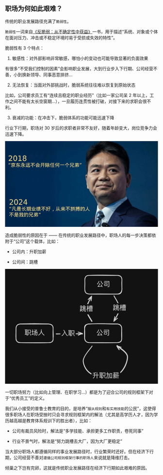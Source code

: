 ## 职场为何如此艰难？

传统的职业发展路径充满了`脆弱性`。

`脆弱性`一词来自[《反脆弱：从不确定性中获益》](https://book.douban.com/subject/25782902/)一书，用于描述“系统、对象或个体在面对压力、冲击或不稳定环境时易于受损或失效的特性”。

脆弱性有 3 个特点：

1. 敏感性：对外部影响非常敏感，哪怕小的变动也可能导致显著的负面效果

有很多“不受我们控制的因素”会影响职业发展，大到行业步入下行期、公司经营不善，小到换新领导、同事恶意排挤...

2. 无法恢复：当面对外部挑战时，脆弱系统往往难以恢复到原始状态

比如，公司要求员工有“连续且稳定的职业经历”（比如一家公司呆 2 年以上，工作之间不能有太长空窗期...），一旦履历连贯性被打破，对接下来的求职会很不利。

3. 衰减的功能：在冲击下，脆弱体系的功能可能迅速下降

行业下行期，职场对 30 岁后的求职者非常不友好，随着年龄变大，岗位竞争力会迅速下降。

![强哥语录](/imgs/jd.png)

造成脆弱性的原因在于 —— 在传统的职业发展路径中，职场人的每一步决策都依附于“公司”这个载体，比如：

- 公司内：升职加薪

- 公司间：跳槽

![传统职业路径](/imgs/traditional.jpg)

一切职场努力（比如向上管理、在职学习...）都是为了迎合公司的规则框架下对于“优秀员工”的定义。

我们从小接受的普鲁士教育的目的，是培养“`服从规则`和`有实用技能`的公民”，这使得很多职场人在职场受挫时只会寻求规则框架内的解法（尤其是高学历人才，因为学历越高越是教育体系规训下的胜出者），比如：

- 公司有裁员风险时，解法是“多学技能、承担更多工作职责，卷死同事”

- 行业不景气时，解法是“努力跳槽去大厂，因为大厂更稳定”

当大部分职场人都遵循同样的事业发展路径时，行业繁荣时还好。但在经济下行期，公司经营不善对`遵循公司规则框架行事的职场人`来说就是降维打击。

倾巢之下岂有完卵，这就是传统职业发展路径在经济下行期如此艰难的原因。
